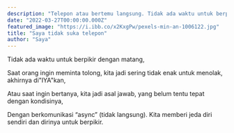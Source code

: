 ```yaml
---
description: "Telepon atau bertemu langsung. Tidak ada waktu untuk berpikir dengan matang"
date: "2022-03-27T00:00:00.000Z"
featured_image: "https://i.ibb.co/x2KxgPw/pexels-min-an-1006122.jpg"
title: "Saya tidak suka telepon"
author: "Saya"
---
```


Tidak ada waktu untuk berpikir dengan matang,

Saat orang ingin meminta tolong, kita jadi sering tidak enak untuk menolak, akhirnya di"IYA"kan,

Atau saat ingin bertanya, kita jadi asal jawab, yang belum tentu tepat dengan kondisinya,

Dengan berkomunikasi “async” (tidak langsung). Kita memberi jeda diri sendiri dan dirinya untuk berpikir.
